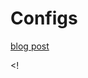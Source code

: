 # Configs


[blog post](https://hackersandslackers.com/simplify-your-python-projects-configuration/#commento-login-box-container)

<!
<!--stackedit_data:
eyJoaXN0b3J5IjpbMjA0MzM2OTY5M119
-->